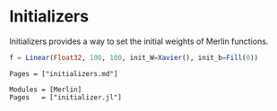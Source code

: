 # Initializers
Initializers provides a way to set the initial weights of Merlin functions.

```julia
f = Linear(Float32, 100, 100, init_W=Xavier(), init_b=Fill(0))
```

```@index
Pages = ["initializers.md"]
```

```@autodocs
Modules = [Merlin]
Pages   = ["initializer.jl"]
```

